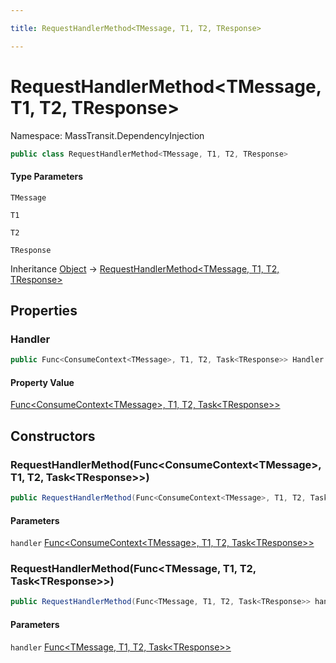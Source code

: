 ```yaml
---

title: RequestHandlerMethod<TMessage, T1, T2, TResponse>

---
```


# RequestHandlerMethod\<TMessage, T1, T2, TResponse\>

Namespace: MassTransit.DependencyInjection

```csharp
public class RequestHandlerMethod<TMessage, T1, T2, TResponse>
```

#### Type Parameters

`TMessage`<br/>

`T1`<br/>

`T2`<br/>

`TResponse`<br/>

Inheritance [Object](https://learn.microsoft.com/en-us/dotnet/api/system.object) → [RequestHandlerMethod\<TMessage, T1, T2, TResponse\>](../masstransit-dependencyinjection/requesthandlermethod-4)

## Properties

### **Handler**

```csharp
public Func<ConsumeContext<TMessage>, T1, T2, Task<TResponse>> Handler { get; }
```

#### Property Value

[Func\<ConsumeContext\<TMessage\>, T1, T2, Task\<TResponse\>\>](https://learn.microsoft.com/en-us/dotnet/api/system.func-4)<br/>

## Constructors

### **RequestHandlerMethod(Func\<ConsumeContext\<TMessage\>, T1, T2, Task\<TResponse\>\>)**

```csharp
public RequestHandlerMethod(Func<ConsumeContext<TMessage>, T1, T2, Task<TResponse>> handler)
```

#### Parameters

`handler` [Func\<ConsumeContext\<TMessage\>, T1, T2, Task\<TResponse\>\>](https://learn.microsoft.com/en-us/dotnet/api/system.func-4)<br/>

### **RequestHandlerMethod(Func\<TMessage, T1, T2, Task\<TResponse\>\>)**

```csharp
public RequestHandlerMethod(Func<TMessage, T1, T2, Task<TResponse>> handler)
```

#### Parameters

`handler` [Func\<TMessage, T1, T2, Task\<TResponse\>\>](https://learn.microsoft.com/en-us/dotnet/api/system.func-4)<br/>
